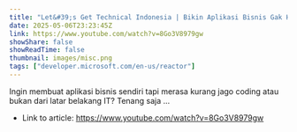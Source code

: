 ```yaml
---
title: "Let&#39;s Get Technical Indonesia | Bikin Aplikasi Bisnis Gak Harus Jago Coding dan Gak Harus Orang IT"
date: 2025-05-06T23:23:45Z
link: https://www.youtube.com/watch?v=8Go3V8979gw
showShare: false
showReadTime: false
thumbnail: images/misc.png
tags: ["developer.microsoft.com/en-us/reactor"]
---
```

Ingin membuat aplikasi bisnis sendiri tapi merasa kurang jago coding atau bukan dari latar belakang IT? Tenang saja ...

- Link to article: https://www.youtube.com/watch?v=8Go3V8979gw